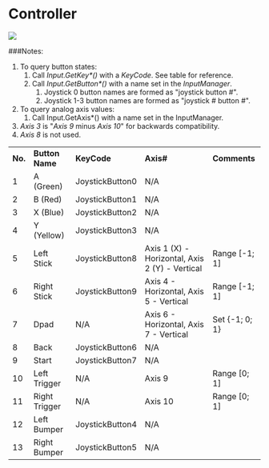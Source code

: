 Controller
==========


![](http://docwiki.hq.unity3d.com/uploads/Main/Xbox360-Controller-Front.png)  


###Notes:
1. To query button states:
    1. Call _Input.GetKey*()_ with a _KeyCode_. See table for reference.
    1. Call _Input.GetButton*()_ with a name set in the _InputManager_.
        1. Joystick 0 button names are formed as "joystick button #".
        1. Joystick 1-3 button names are formed as "joystick # button #".
1. To query analog axis values:
    1. Call Input.GetAxis*() with a name set in the InputManager.
1. _Axis 3_ is "_Axis 9_ minus _Axis 10_" for backwards compatibility.
1. _Axis 8_ is not used.



|  |  |  |  |  |
|--|--|--|--|--|
| __No.__ | __Button Name__ | __KeyCode__ | __Axis#__ | __Comments__ |
| 1 | A (Green) | JoystickButton0 | N/A | |
| 2 | B (Red) | JoystickButton1 | N/A | |
| 3 | X (Blue) | JoystickButton2 | N/A | |
| 4 | Y (Yellow) | JoystickButton3 | N/A  | |
| 5 | Left Stick | JoystickButton8 | Axis 1 (X) - Horizontal, Axis 2 (Y) - Vertical | Range [-1; 1] |
| 6 | Right Stick | JoystickButton9 | Axis 4 - Horizontal, Axis 5 - Vertical | Range [-1; 1] |
| 7 | Dpad | N/A | Axis 6 - Horizontal, Axis 7 - Vertical | Set {-1; 0; 1} |
| 8 | Back | JoystickButton6 | N/A | |
| 9 | Start | JoystickButton7 | N/A  | |
| 10 | Left Trigger | N/A | Axis 9 | Range [0; 1] |
| 11 | Right Trigger | N/A | Axis 10 | Range [0; 1] |
| 12 | Left Bumper | JoystickButton4 | N/A  | |
| 13 | Right Bumper | JoystickButton5 | N/A  | |

